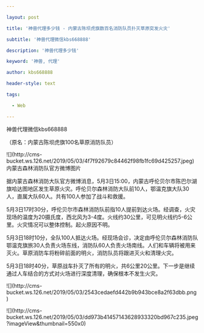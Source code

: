 ---
layout: post
title: '神兽代理多少钱 - 内蒙古陈坝虎旗数百名消防队员扑灭草原突发火灾'
subtitle: '神兽代理微信kbs668888'
description: '神兽代理多少钱'
keyword: '神兽, 代理'
author: kbs668888
header-style: text
tags:
  - Web
---
神兽代理微信kbs668888

（原名：内蒙古陈坝虎旗100名草原消防队员）

![](http://cms-
bucket.ws.126.net/2019/05/03/4f7f92679c84462f98fb1fc69d425257.jpeg)内蒙古森林消防队官方微博图片

据内蒙古森林消防大队官方微博消息，5月3日15:00，内蒙古呼伦贝尔市陈巴尔湖旗哈达图地区发生草原火灾。呼伦贝尔森林消防大队前10人，鄂温克旗大队30人，直属大队60人。共有100人参加了战斗和救援。

5月3日17时30分，呼伦贝尔市森林消防队前指10人提前到达火场。经调查，火灾现场的温度为20摄氏度，西北风为3-4度。火线约30公里，可见明火线约5-6公里。火灾情况可以整体控制。起火原因不明。

5月3日18时10分，全队100人抵达火场。经现场会诊，决定由呼伦贝尔森林消防队鄂温克旗旅30人负责火场东线，消防队60人负责火场南线。人们和车辆将被用来灭火。草原消防车将粉碎前面的明火，消防队员将跟进灭火和清理火灾。

5月3日18时40分，草原战车扑灭了所有的明火，共6公里20公里。下一步是继续通过人车结合的方式对火场进行深度清理，确保根本不发生火灾。

![](http://cms-
bucket.ws.126.net/2019/05/03/2543cedaefd442b9b943bce8a2f63dbb.png)

![](http://cms-
bucket.ws.126.net/2019/05/03/dd973b41457143628933320bd967c235.jpeg?imageView&thumbnail=550x0)  

